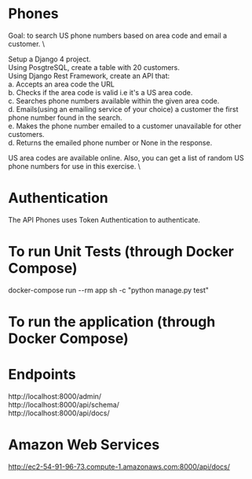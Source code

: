 # Phones


Goal: to search US phone numbers based on area code and email a customer. \

Setup  a Django 4 project. \
Using PosgtreSQL, create a table with 20 customers. \
Using Django Rest Framework, create an API that: \
a. Accepts an area code the URL \
b. Checks if the area code is valid i.e it's a US area code. \
c. Searches phone numbers available within the given area code. \
d. Emails(using an emailing service of your choice) a customer the first phone number found in the search. \
e. Makes the phone number emailed to a customer unavailable for other customers. \
d. Returns the emailed phone number or None in the response.

US area codes are available online. Also, you can get a list of random US phone numbers for use in this exercise. \

# Authentication
The API Phones uses Token Authentication to authenticate.

# To run Unit Tests (through Docker Compose)
docker-compose run --rm app sh -c "python manage.py test"

# To run the application (through Docker Compose)


# Endpoints
http://localhost:8000/admin/ \
http://localhost:8000/api/schema/ \
http://localhost:8000/api/docs/


# Amazon Web Services
http://ec2-54-91-96-73.compute-1.amazonaws.com:8000/api/docs/
